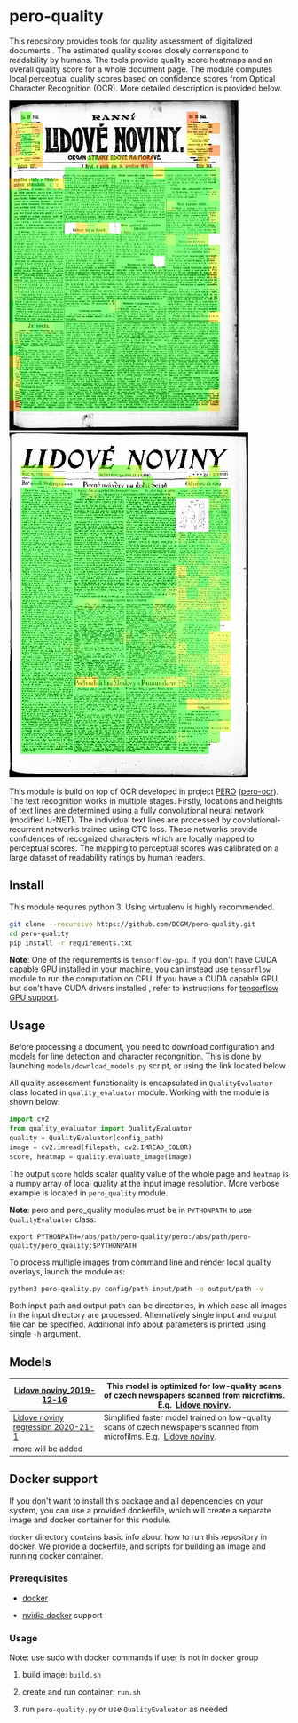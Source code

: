 # pero-quality

This repository provides tools for quality assessment of digitalized documents . The estimated quality scores closely correnspond to readability by humans. The tools provide quality score heatmaps and an overall quality score for a whole document page. The module computes local perceptual quality scores based on confidence scores  from Optical Character Recognition (OCR). More detailed description is provided below.

![](images/image0.jpg) ![](images/image2.jpg)

This module is build on top of OCR developed in project [PERO](https://pero.fit.vutbr.cz/) ([pero-ocr](https://github.com/DCGM/pero-ocr)). The text recognition works in multiple stages. Firstly, locations and heights of text lines are determined using a fully convolutional neural network (modified U-NET).  The individual text lines are processed by covolutional-recurrent networks trained using CTC loss. These networks provide confidences of recognized characters which are locally mapped to perceptual scores. The mapping to perceptual scores was calibrated on a large dataset of readability ratings by human readers. 

## Install

This module requires python 3. Using virtualenv is highly recommended.

```bash
git clone --recursive https://github.com/DCGM/pero-quality.git
cd pero-quality
pip install -r requirements.txt
```

**Note**: One of the requirements is `tensorflow-gpu`. If you don't have CUDA capable GPU installed in your machine, you can instead use `tensorflow` module to run the computation on CPU. If you have a CUDA capable GPU, but don't have CUDA drivers installed , refer to instructions for [tensorflow GPU support](https://www.tensorflow.org/install/gpu).

## Usage

Before processing a document, you need to download configuration and models for line detection and character recongnition. This is done by launching `models/download_models.py` script, or using the link located below.

All quality assessment functionality is encapsulated in `QualityEvaluator` class  located in `quality_evaluator` module. Working with the module is shown below:

```python
import cv2
from quality_evaluator import QualityEvaluator
quality = QualityEvaluator(config_path)
image = cv2.imread(filepath, cv2.IMREAD_COLOR)
score, heatmap = quality.evaluate_image(image)
```

The output `score` holds scalar quality value of the whole page and `heatmap` is a numpy array of local quality at the input image resolution. More verbose example is located in `pero_quality` module.

**Note**: pero and pero_quality modules must be in `PYTHONPATH` to use `QualityEvaluator` class:

```
export PYTHONPATH=/abs/path/pero-quality/pero:/abs/path/pero-quality/pero_quality:$PYTHONPATH
```

To process multiple images from command line and render local quality overlays, launch the module as: 

```bash
python3 pero-quality.py config/path input/path -o output/path -v
```

Both input path and output path can be directories, in which case all images in the input directory are processed. Alternatively single input and output file can be specified. Additional info about parameters is printed using single `-h`  argument.

## Models

| [Lidove noviny_2019-12-16](http://www.fit.vutbr.cz/~ihradis/pero-models/ocr_quality_LN_2019-12-16.zip)   | This model is optimized for low-quality scans of  czech newspapers scanned from microfilms. E.g.  [Lidove noviny](http://www.digitalniknihovna.cz/mzk/periodical/uuid:bdc405b0-e5f9-11dc-bfb2-000d606f5dc6).       |
| -------------------------------------------------------------------------------------------------------- | ------------------------------------------------------------------------------------------------------------------------------------------------------------------------------------------------------------------ |
| [Lidove noviny regression 2020-21-1](www.fit.vutbr.cz/~ihradis/pero-models/regression_model_LN_27.1.zip) | Simplified faster model trained on low-quality scans of czech newspapers scanned from microfilms. E.g.  [Lidove noviny](http://www.digitalniknihovna.cz/mzk/periodical/uuid:bdc405b0-e5f9-11dc-bfb2-000d606f5dc6). |
| more will be added                                                                                       |                                                                                                                                                                                                                    |

## Docker support

If you don't want to install this package and all dependencies on your system, you can use a provided dockerfile, which will create a separate image and docker container for this module.

`docker` directory contains basic info about how to run this repository in docker. We provide a dockerfile, and scripts for building an image and running docker container.

### Prerequisites

- [docker](https://docs.docker.com/install/linux/docker-ce/ubuntu/#install-docker-engine---community-)

- [nvidia docker](https://github.com/NVIDIA/nvidia-docker) support

### Usage

Note: use sudo with docker commands if user is not in `docker` group

1. build image: `build.sh`

2. create and run container: `run.sh`

3. run `pero-quality.py` or use `QualityEvaluator` as needed

